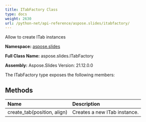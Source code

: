 ```yaml
---
title: ITabFactory Class
type: docs
weight: 2630
url: /python-net/api-reference/aspose.slides/itabfactory/
---
```


Allow to create ITab instances

**Namespace:** [aspose.slides](/slides/python-net/api-reference/aspose.slides/)

**Full Class Name:** aspose.slides.ITabFactory

**Assembly:**  Aspose.Slides Version: 21.12.0.0

The ITabFactory type exposes the following members:
## **Methods**
|**Name**|**Description**|
| :- | :- |
|create_tab(position, align)|Creates a new ITab instance.|
